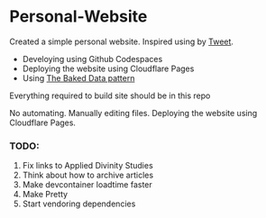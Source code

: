 ﻿# Personal-Website

  

Created a simple personal website.
Inspired using by [Tweet](https://twitter.com/everestpipkin/status/1588636275942502400?s=20&t=ugmG3OLXRUIKGov6VA4zEQ).

- Develoying using Github Codespaces
- Deploying the website using Cloudflare Pages
- Using [The Baked Data pattern](https://simonwillison.net/2021/Jul/28/baked-data/)

Everything required to build site should be in this repo

No automating. Manually editing files. Deploying the website using Cloudflare Pages.

### TODO:

1. Fix links to Applied Divinity Studies
2. Think about how to archive articles 
3. Make devcontainer loadtime faster
4. Make Pretty
5. Start vendoring dependencies 
